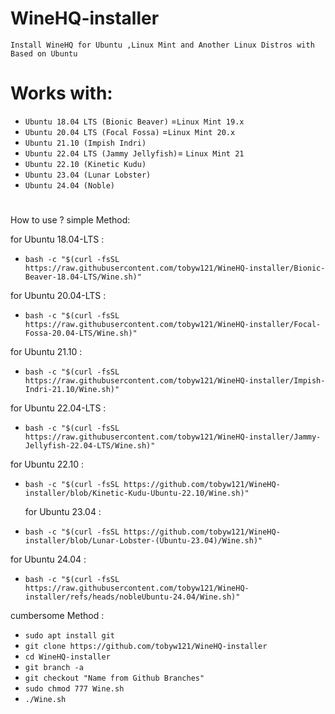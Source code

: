 # WineHQ-installer
`Install WineHQ for Ubuntu ,Linux Mint and Another Linux Distros with Based on Ubuntu`

#
# Works with:
* `Ubuntu 18.04 LTS (Bionic Beaver)` =`Linux Mint 19.x `
* `Ubuntu 20.04 LTS (Focal Fossa)` =`Linux Mint 20.x `
* `Ubuntu 21.10 (Impish Indri)`
* `Ubuntu 22.04 LTS (Jammy Jellyfish)`= `Linux Mint 21`
* `Ubuntu 22.10 (Kinetic Kudu)`
* `Ubuntu 23.04 (Lunar Lobster)`
* `Ubuntu 24.04 (Noble)`
#
 How to use ?
  simple Method:
 
 for Ubuntu 18.04-LTS :
* `bash -c "$(curl -fsSL https://raw.githubusercontent.com/tobyw121/WineHQ-installer/Bionic-Beaver-18.04-LTS/Wine.sh)"`

 for Ubuntu 20.04-LTS :
* `bash -c "$(curl -fsSL https://raw.githubusercontent.com/tobyw121/WineHQ-installer/Focal-Fossa-20.04-LTS/Wine.sh)"`

 for Ubuntu 21.10 :
* `bash -c "$(curl -fsSL https://raw.githubusercontent.com/tobyw121/WineHQ-installer/Impish-Indri-21.10/Wine.sh)"`

 for Ubuntu 22.04-LTS :
* `bash -c "$(curl -fsSL https://raw.githubusercontent.com/tobyw121/WineHQ-installer/Jammy-Jellyfish-22.04-LTS/Wine.sh)"`

for Ubuntu 22.10 :
* `bash -c "$(curl -fsSL https://github.com/tobyw121/WineHQ-installer/blob/Kinetic-Kudu-Ubuntu-22.10/Wine.sh)"`

  for Ubuntu 23.04 :
* `bash -c "$(curl -fsSL https://github.com/tobyw121/WineHQ-installer/blob/Lunar-Lobster-(Ubuntu-23.04)/Wine.sh)"`

for Ubuntu 24.04 :
* `bash -c "$(curl -fsSL https://raw.githubusercontent.com/tobyw121/WineHQ-installer/refs/heads/nobleUbuntu-24.04/Wine.sh)"`

 cumbersome Method :
* `sudo apt install git`
* `git clone https://github.com/tobyw121/WineHQ-installer`
* `cd WineHQ-installer`
* `git branch -a`
* `git checkout "Name from Github Branches" `
* `sudo chmod 777 Wine.sh`
* `./Wine.sh`
#
